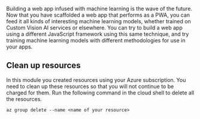 Building a web app infused with machine learning is the wave of the future. Now that you have scaffolded a web app that performs as a PWA, you can feed it all kinds of interesting machine learning models, whether trained on Custom Vision AI services or elsewhere. You can try to build a web app using a different JavaScript framework using this same technique, and try training machine learning models with different methodologies for use in your apps.

## Clean up resources

In this module you created resources using your Azure subscription. You need to clean up these resources so that you will not continue to be charged for them. Run the following command in the cloud shell to delete all the resources.

```azurecli
az group delete --name <name of your resource>
```
